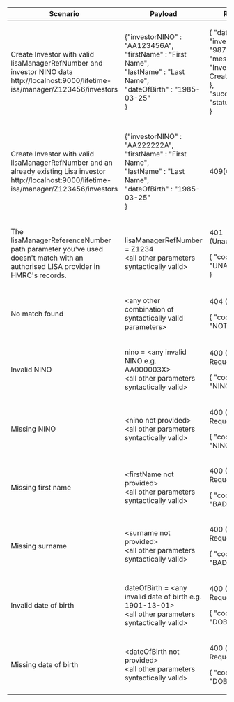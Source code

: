 <table>
    <col width="25%">
    <col width="35%">
    <col width="40%">
    <thead>
        <tr>
            <th>Scenario</th>
            <th>Payload</th>
            <th>Response</th>
        </tr>
    </thead>
    <tbody>
        <tr>
            <td><p>Create Investor with valid lisaManagerRefNumber and  investor NINO data<br>http://localhost:9000/lifetime-isa/manager/Z123456/investors </p></td>
            <td><p>{"investorNINO" : "AA123456A",<br>
                     "firstName" : "First Name",<br>
                     "lastName" : "Last Name",<br>
                     "dateOfBirth" : "1985-03-25"<br>
                   }
                       </p></td>
            <td><p>{
                     "data": {<br>
                       "investorID": "9876543210",<br>
                       "message": "Investor Created."<br>
                     },<br>
                     "success": true,<br>
                     "status": 201<br>
                   }</p></td>
        </tr>
        <tr>
            <td><p>Create Investor with valid lisaManagerRefNumber and an already existing Lisa investor<br>http://localhost:9000/lifetime-isa/manager/Z123456/investors
</p></td>
            <td><p>{"investorNINO" : "AA222222A",<br>
                                        "firstName" : "First Name",<br>
                                        "lastName" : "Last Name",<br>
                                        "dateOfBirth" : "1985-03-25"<br>
                                      }
                                          </p></td>
            <td><p>409(Conflict)</p></td>
        </tr>
        <tr>
            <td><p>The lisaManagerReferenceNumber path parameter you've used doesn't match with an authorised LISA provider in HMRC's records.</p></td>
            <td><p>lisaManagerRefNumber = Z1234<br>&lt;all other parameters syntactically valid&gt;</p></td>
            <td><p>401 (Unauthorized)</p><p>{ &quot;code&quot; : &quot;UNAUTHORIZED&quot; }</p></td>
        </tr>        
        <tr>
            <td><p>No match found</p></td>
            <td><p>&lt;any other combination of syntactically valid parameters&gt;</p></td>
            <td><p>404 (Not Found)</p><p>{ &quot;code&quot; : &quot;NOT_FOUND&quot; }</p></td>
        </tr>
        <tr>
            <td><p>Invalid NINO</p></td>
            <td><p>nino = &lt;any invalid NINO e.g. AA000003X&gt;<br>&lt;all other parameters syntactically valid&gt;</p></td>
            <td><p>400 (Bad Request)</p><p>{ &quot;code&quot; : &quot;NINO_INVALID&quot; }</p></td>
        </tr>
        <tr>
            <td><p>Missing NINO</p></td>
            <td><p>&lt;nino not provided&gt;<br>&lt;all other parameters syntactically valid&gt;</p></td>
            <td><p>400 (Bad Request)</p><p>{ &quot;code&quot; : &quot;NINO_INVALID&quot; }</p></td>
        </tr>
        <tr>
            <td><p>Missing first name</p></td>
            <td><p>&lt;firstName not provided&gt;<br>&lt;all other parameters syntactically valid&gt;</p></td>
            <td><p>400 (Bad Request)</p><p>{ &quot;code&quot; : &quot;BAD_REQUEST&quot; }</p></td>
        </tr>
        <tr>
            <td><p>Missing surname</p></td>
            <td><p>&lt;surname not provided&gt;<br>&lt;all other parameters syntactically valid&gt;</p></td>
            <td><p>400 (Bad Request)</p><p>{ &quot;code&quot; : &quot;BAD_REQUEST&quot; }</p></td>
        </tr>
        <tr>
            <td><p>Invalid date of birth</p></td>
            <td><p>dateOfBirth = &lt;any invalid date of birth e.g. 1901-13-01&gt;<br>&lt;all other parameters syntactically valid&gt;</p></td>
            <td><p>400 (Bad Request)</p><p>{ &quot;code&quot; : &quot;DOB_INVALID&quot; }</p></td>
        </tr>
        <tr>
            <td><p>Missing date of birth</p></td>
            <td><p>&lt;dateOfBirth not provided&gt;<br>&lt;all other parameters syntactically valid&gt;</p></td>
            <td><p>400 (Bad Request)</p><p>{ &quot;code&quot; : &quot;DOB_INVALID&quot; }</p></td>
        </tr>
    </tbody>
</table>